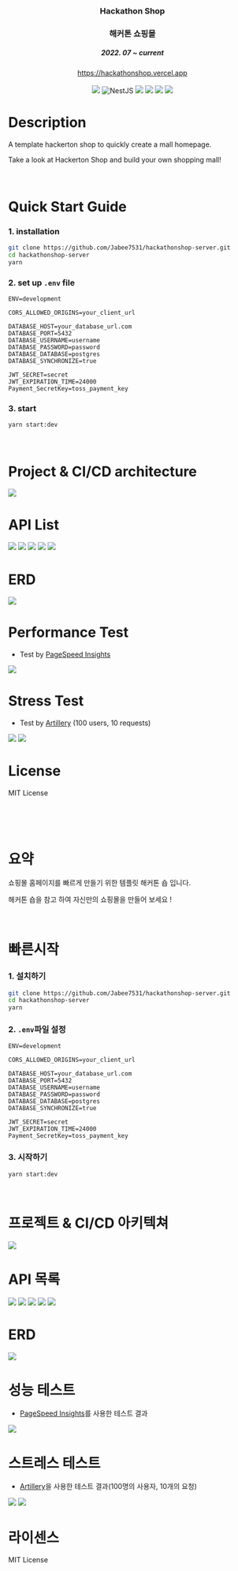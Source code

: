 <div align="center">
  <h3>Hackathon Shop</h3>
  <h3>해커톤 쇼핑몰</h3>
  <h5>2022. 07 ~ current</h5>
</div>
<div align="center">
    <a href="https://hackathonshop.vercel.app/">https://hackathonshop.vercel.app
    </a>
</div>
</br>
<div align="center">
<img src="https://img.shields.io/badge/TypeScript-3178C6?logo=TypeScript&logoColor=white"/>
<img src="https://img.shields.io/badge/NestJS-E0234E?logo=NestJS&logoColor=white" alt="NestJS"/>
<img src="https://img.shields.io/badge/TypeORM-E0234E?logoColor=white"/>
<img src="https://img.shields.io/badge/PostgreSQL-4169E1?logo=PostgreSQL&logoColor=white"/>
<img src="https://img.shields.io/badge/Jest-C21325?logo=Jest&logoColor=white"/>
<img src="https://img.shields.io/badge/Swagger-85EA2D?logo=Swagger&logoColor=white"/>
</div>

# Description

A template hackerton shop to quickly create a mall homepage.

Take a look at Hackerton Shop and build your own shopping mall!

</br>

# Quick Start Guide

### 1. installation

```bash
git clone https://github.com/Jabee7531/hackathonshop-server.git
cd hackathonshop-server
yarn
```

### 2. set up `.env` file

```
ENV=development

CORS_ALLOWED_ORIGINS=your_client_url

DATABASE_HOST=your_database_url.com
DATABASE_PORT=5432
DATABASE_USERNAME=username
DATABASE_PASSWORD=password
DATABASE_DATABASE=postgres
DATABASE_SYNCHRONIZE=true

JWT_SECRET=secret
JWT_EXPIRATION_TIME=24000
Payment_SecretKey=toss_payment_key
```

### 3. start

```
yarn start:dev
```

<br/>

# Project & CI/CD architecture

<img src="./img/hackathonshop-architecture.png"/>

<br/>

# API List

<img src="./img/hackathonshop-swagger1.png"/>
<img src="./img/hackathonshop-swagger2.png"/>
<img src="./img/hackathonshop-swagger3.png"/>
<img src="./img/hackathonshop-swagger4.png"/>
<img src="./img/hackathonshop-swagger5.png"/>

<br/>

# ERD

<img src="./img/hackathonshop-ERD.png"/>

<br/>

# Performance Test

-   Test by [PageSpeed Insights](https://pagespeed.web.dev/)

<img src="./img/locallight-after1.png"/>

</br>

# Stress Test

-   Test by [Artillery](https://www.artillery.io/) (100 users, 10 requests)

<img src="./img/hksreport5.png"/>

<img src="./img/hksreport5r.png"/>

# License

MIT License

</br>
</br>
</br>

# 요약

쇼핑몰 홈페이지를 빠르게 만들기 위한 템플릿 해커톤 숍 입니다.

해커톤 숍을 참고 하여 자신만의 쇼핑몰을 만들어 보세요 !

</br>

# 빠른시작

### 1. 설치하기

```bash
git clone https://github.com/Jabee7531/hackathonshop-server.git
cd hackathonshop-server
yarn
```

### 2. `.env`파일 설정

```
ENV=development

CORS_ALLOWED_ORIGINS=your_client_url

DATABASE_HOST=your_database_url.com
DATABASE_PORT=5432
DATABASE_USERNAME=username
DATABASE_PASSWORD=password
DATABASE_DATABASE=postgres
DATABASE_SYNCHRONIZE=true

JWT_SECRET=secret
JWT_EXPIRATION_TIME=24000
Payment_SecretKey=toss_payment_key
```

### 3. 시작하기

```
yarn start:dev
```

<br/>

# 프로젝트 & CI/CD 아키텍쳐

<img src="./img/hackathonshop-architecture.png"/>

<br/>

# API 목록

<img src="./img/hackathonshop-swagger1.png"/>
<img src="./img/hackathonshop-swagger2.png"/>
<img src="./img/hackathonshop-swagger3.png"/>
<img src="./img/hackathonshop-swagger4.png"/>
<img src="./img/hackathonshop-swagger5.png"/>

<br/>

# ERD

<img src="./img/hackathonshop-ERD.png"/>

<br/>

# 성능 테스트

-   [PageSpeed Insights](https://pagespeed.web.dev/)를 사용한 테스트 결과

<img src="./img/locallight-after1.png"/>

</br>

# 스트레스 테스트

-   [Artillery](https://www.artillery.io/)을 사용한 테스트 결과(100명의 사용자, 10개의 요청)

<img src="./img/hksreport5.png"/>

<img src="./img/hksreport5r.png"/>

</br>

# 라이센스

MIT License

